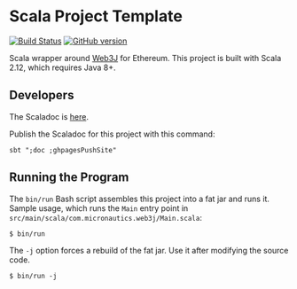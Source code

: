 # Scala Project Template

[![Build Status](https://travis-ci.org/mslinn/sbtTemplate.svg?branch=master)](https://travis-ci.org/mslinn/sbtTemplate)
[![GitHub version](https://badge.fury.io/gh/mslinn%2FsbtTemplate.svg)](https://badge.fury.io/gh/mslinn%2FsbtTemplate)

Scala wrapper around [Web3J](https://www.web3j.io) for Ethereum.
This project is built with Scala 2.12, which requires Java 8+.

## Developers
The Scaladoc is [here](http://mslinn.github.io/web3j-scala/latest/api/index.html).

Publish the Scaladoc for this project with this command:

    sbt ";doc ;ghpagesPushSite"

## Running the Program
The `bin/run` Bash script assembles this project into a fat jar and runs it.
Sample usage, which runs the `Main` entry point in `src/main/scala/com.micronautics.web3j/Main.scala`:

```
$ bin/run
```

The `-j` option forces a rebuild of the fat jar. 
Use it after modifying the source code.

```
$ bin/run -j
```
